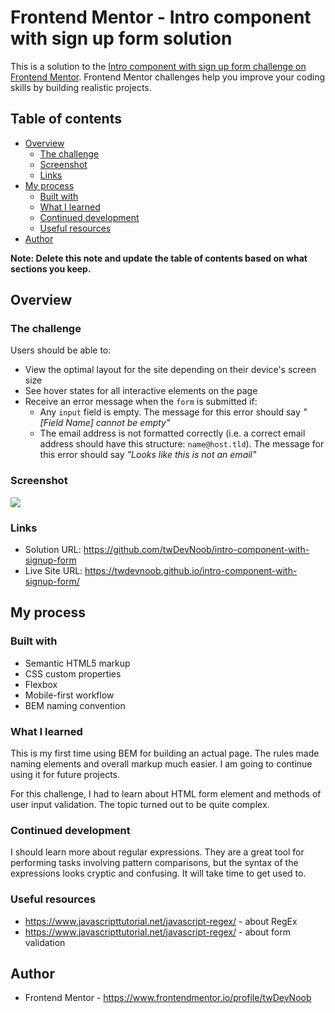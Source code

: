 # Frontend Mentor - Intro component with sign up form solution

This is a solution to the [Intro component with sign up form challenge on Frontend Mentor](https://www.frontendmentor.io/challenges/intro-component-with-signup-form-5cf91bd49edda32581d28fd1). Frontend Mentor challenges help you improve your coding skills by building realistic projects.

## Table of contents

-   [Overview](#overview)
    -   [The challenge](#the-challenge)
    -   [Screenshot](#screenshot)
    -   [Links](#links)
-   [My process](#my-process)
    -   [Built with](#built-with)
    -   [What I learned](#what-i-learned)
    -   [Continued development](#continued-development)
    -   [Useful resources](#useful-resources)
-   [Author](#author)

**Note: Delete this note and update the table of contents based on what sections you keep.**

## Overview

### The challenge

Users should be able to:

-   View the optimal layout for the site depending on their device's screen size
-   See hover states for all interactive elements on the page
-   Receive an error message when the `form` is submitted if:
    -   Any `input` field is empty. The message for this error should say _"[Field Name] cannot be empty"_
    -   The email address is not formatted correctly (i.e. a correct email address should have this structure: `name@host.tld`). The message for this error should say _"Looks like this is not an email"_

### Screenshot

![](screenshot.jpg)

### Links

-   Solution URL: https://github.com/twDevNoob/intro-component-with-signup-form
-   Live Site URL: https://twdevnoob.github.io/intro-component-with-signup-form/

## My process

### Built with

-   Semantic HTML5 markup
-   CSS custom properties
-   Flexbox
-   Mobile-first workflow
-   BEM naming convention

### What I learned

This is my first time using BEM for building an actual page. The rules made naming elements and overall markup much easier. I am going to continue using it for future projects.

For this challenge, I had to learn about HTML form element and methods of user input validation. The topic turned out to be quite complex.

### Continued development

I should learn more about regular expressions. They are a great tool for performing tasks involving pattern comparisons, but the syntax of the expressions looks cryptic and confusing. It will take time to get used to.

### Useful resources

-   https://www.javascripttutorial.net/javascript-regex/ - about RegEx
-   https://www.javascripttutorial.net/javascript-regex/ - about form validation

## Author

-   Frontend Mentor - https://www.frontendmentor.io/profile/twDevNoob
